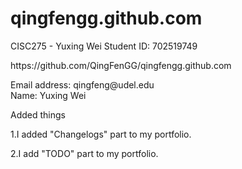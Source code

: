 # qingfengg.github.com
  CISC275 - Yuxing Wei
  Student ID: 702519749
<p>
  https://github.com/QingFenGG/qingfengg.github.com
</p>
<p>
  Email address: qingfeng@udel.edu<br>
  Name: Yuxing Wei
</p>

<hl>Added things</hl></i></b>
<p>1.I added "Changelogs" part to my portfolio.</p>
<p>2.I add "TODO" part to my portfolio.</p>

